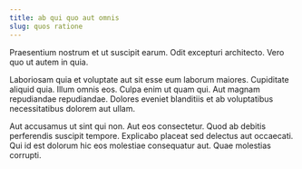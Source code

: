 ```yaml
---
title: ab qui quo aut omnis
slug: quos ratione
---
```


Praesentium nostrum et ut suscipit earum. Odit excepturi architecto. Vero quo ut autem in quia.

Laboriosam quia et voluptate aut sit esse eum laborum maiores. Cupiditate aliquid quia. Illum omnis eos. Culpa enim ut quam qui. Aut magnam repudiandae repudiandae. Dolores eveniet blanditiis et ab voluptatibus necessitatibus dolorem aut ullam.

Aut accusamus ut sint qui non. Aut eos consectetur. Quod ab debitis perferendis suscipit tempore. Explicabo placeat sed delectus aut occaecati. Qui id est dolorum hic eos molestiae consequatur aut. Quae molestias corrupti.
